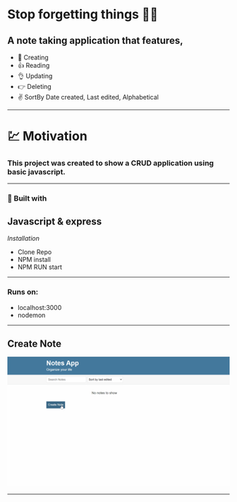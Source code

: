 # Stop forgetting things  👀🐵

## A note taking application that features,
- 👊 Creating
- 👍 Reading
- 👌 Updating 
- 👉 Deleting 
- ✌️ SortBy Date created, Last edited, Alphabetical

---

# 💹 Motivation 

### This project was created to show a CRUD application using basic javascript. 

---

### 🔨 Built with

## Javascript & express

*Installation*
 - Clone Repo
 - NPM install
 - NPM RUN start


---

### Runs on: 
- localhost:3000
- nodemon

---

## Create Note
![CreateNote](readme-images/note-app-create.gif)

--- 
